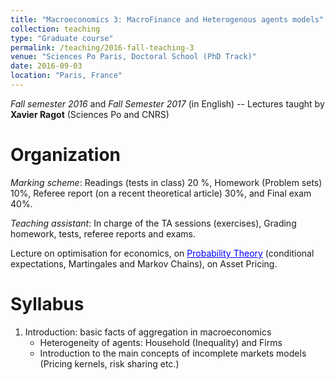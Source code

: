 ```yaml
---
title: "Macroeconomics 3: MacroFinance and Heterogenous agents models"
collection: teaching
type: "Graduate course"
permalink: /teaching/2016-fall-teaching-3
venue: "Sciences Po Paris, Doctoral School (PhD Track)"
date: 2016-09-03
location: "Paris, France"
---
```


*Fall semester 2016* and *Fall Semester 2017* (in English) -- Lectures taught by **Xavier Ragot** (Sciences Po and CNRS)

Organization
======

*Marking scheme*: Readings (tests in class) 20 %, Homework (Problem sets) 10%, Referee report (on a recent theoretical article) 30%, and Final exam 40%.

*Teaching assistant*: In charge of the TA sessions (exercises), Grading homework, tests, referee reports and exams.

Lecture on optimisation for economics, on <a href='https://thomasbourany.github.io/files/Stochastic-processes-printable.pdf' style="color:blue">Probability Theory</a> (conditional expectations, Martingales and Markov Chains), on Asset Pricing.

Syllabus 
====== 

1. Introduction: basic facts of aggregation in macroeconomics
	- Heterogeneity of agents: Household (Inequality) and Firms
	- Introduction to the main concepts of incomplete markets models (Pricing kernels, risk sharing etc.)

